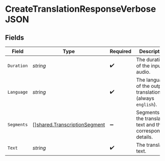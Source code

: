 # CreateTranslationResponseVerboseJSON


## Fields

| Field                                                                               | Type                                                                                | Required                                                                            | Description                                                                         |
| ----------------------------------------------------------------------------------- | ----------------------------------------------------------------------------------- | ----------------------------------------------------------------------------------- | ----------------------------------------------------------------------------------- |
| `Duration`                                                                          | *string*                                                                            | :heavy_check_mark:                                                                  | The duration of the input audio.                                                    |
| `Language`                                                                          | *string*                                                                            | :heavy_check_mark:                                                                  | The language of the output translation (always `english`).                          |
| `Segments`                                                                          | [][shared.TranscriptionSegment](../../../pkg/models/shared/transcriptionsegment.md) | :heavy_minus_sign:                                                                  | Segments of the translated text and their corresponding details.                    |
| `Text`                                                                              | *string*                                                                            | :heavy_check_mark:                                                                  | The translated text.                                                                |